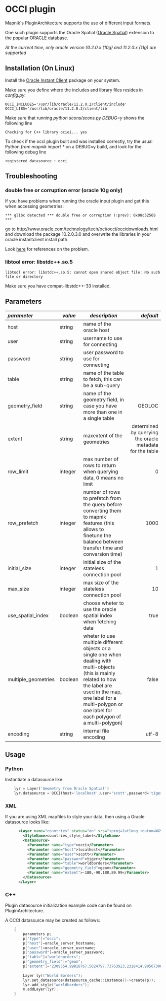 # OCCI plugin

Mapnik's PluginArchitecture supports the use of different input formats.

One such plugin supports the Oracle Spatial ([Oracle Spatial](http://en.wikipedia.org/wiki/Oracle_Spatial)) extension to the popular ORACLE database.

*At the current time, only oracle version 10.2.0.x (10g) and 11.2.0.x (11g) are supported*


## Installation (On Linux)

Install the [Oracle Instant Client](http://www.oracle.com/technology/software/tech/oci/instantclient/index.html) package on your system.

Make sure you define where the includes and library files resides in _config.py_:


    OCCI_INCLUDES='/usr/lib/oracle/11.2.0.2/client/include'
    OCCI_LIBS='/usr/lib/oracle/11.2.0.2/client/lib'

Make sure that running _python scons/scons.py DEBUG=y_ shows the following line

    Checking for C++ library ociei... yes

To check if the occi plugin built and was installed correctly, try the usual Python _from mapnik import *_ on a DEBUG=y build, and look for the following debug line

    registered datasource : occi

## Troubleshooting

### double free or corruption error (oracle 10g only)

If you have problems when running the oracle input plugin and get this when accessing geometries:

    *** glibc detected *** double free or corruption (!prev): 0x08c52568 ***

go to http://www.oracle.com/technology/tech/oci/occi/occidownloads.html and download the package 10.2.0.3.0 and overwrite the libraries in your oracle instantclient install path.

Look [here](http://bugs.gentoo.org/show_bug.cgi?id=257431) for references on the problem.

### libtool error: libstdc++.so.5

    libtool error: libstdc++.so.5: cannot open shared object file: No such file or directory
Make sure you have compat-libstdc++-33 installed.


## Parameters

| *parameter*       | *value*  | *description* | *default* |
|:------------------|----------|---------------|----------:|
| host                  | string       | name of the oracle host | |
| user                  | string       | username to use for connecting | |
| password              | string       | user password to use for connecting | |
| table                 | string       | name of the table to fetch, this can be a sub-query | |
| geometry_field        | string       | name of the geometry field, in case you have more than one in a single table | GEOLOC |
| extent                | string       | maxextent of the geometries | determined by querying the oracle metadata for the table |
| row_limit             | integer      | max number of rows to return when querying data, 0 means no limit | 0 |
| row_prefetch          | integer      | number of rows to prefetch from the query before converting them to mapnik features (this allows to finetune the balance between transfer time and conversion time) | 1000 |
| initial_size          | integer      | initial size of the stateless connection pool | 1 |
| max_size              | integer      | max size of the stateless connection pool | 10 |
| use_spatial_index     | boolean      | choose wheter to use the oracle spatial index when fetching data | true |
| multiple_geometries   | boolean      | wheter to use multiple different objects or a single one when dealing with multi-objects (this is mainly related to how the label are used in the map, one label for a multi-polygon or one label for each polygon of a multi-polygon)| false |
| encoding              | string       | internal file encoding | utf-8 |

## Usage

### Python

Instantiate a datasource like:

```python
    lyr = Layer('Geometry from Oracle Spatial')
    lyr.datasource = OCCI(host='localhost',user='scott',password='tiger',table='worldborders',geometry_field='geom')
```

### XML

If you are using XML mapfiles to style your data, then using a Oracle datasource looks like:


```xml
      <Layer name="countries" status="on" srs="+proj=latlong +datum=WGS84">
        <StyleName>countries_style_label</StyleName>
        <Datasource>
          <Parameter name="type">occi</Parameter>
          <Parameter name="host">localhost</Parameter>
          <Parameter name="user">scott</Parameter>      
          <Parameter name="password">tiger</Parameter>
          <Parameter name="table">worldborders</Parameter>
          <Parameter name="geometry_field">geom</Parameter>
          <Parameter name="extent">-180,-90,180,89.99</Parameter>
        </Datasource>
      </Layer>
```

### C++

Plugin datasource initialization example code can be found on PluginArchitecture.

A OCCI datasource may be created as follows:

```cpp
    {
        parameters p;
        p["type"]="occi";
        p["host"]=oracle_server_hostname;
        p["user"]=oracle_server_username;
        p["password"]=oracle_server_password;
        p["table"]="worldborders";
        p["geometry_field"]="geom";
        p["extent"]="2309554.99818767,5024797.73763923,2318414.90507308,5040447.94690007"; // optional
    
        Layer lyr("World Borders");
        lyr.set_datasource(datasource_cache::instance()->create(p));
        lyr.add_style("worldborders");
        m.addLayer(lyr);
    }
```
